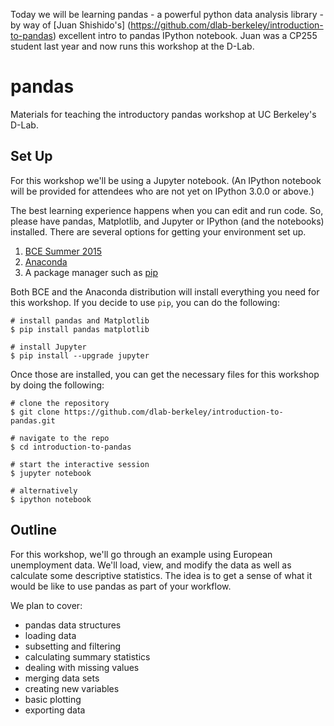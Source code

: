 Today we will be learning pandas - a powerful python data analysis library - by way of [Juan Shishido's] (https://github.com/dlab-berkeley/introduction-to-pandas) excellent intro to pandas IPython notebook. Juan was a CP255 student last year and now runs this workshop at the D-Lab.

# pandas

Materials for teaching the introductory pandas workshop at UC Berkeley's D-Lab.

## Set Up

For this workshop we'll be using a Jupyter notebook. (An IPython notebook will be provided for attendees who are not yet on IPython 3.0.0 or above.)

The best learning experience happens when you can edit and run code. So, please have pandas, Matplotlib, and Jupyter or IPython (and the notebooks) installed. There are several options for getting your environment set up.

1. [BCE Summer 2015](http://bce.berkeley.edu/install.html)
2. [Anaconda](http://continuum.io/downloads)
3. A package manager such as [pip](https://pip.pypa.io/en/stable/installing.html)

Both BCE and the Anaconda distribution will install everything you need for this workshop. If you decide to use `pip`, you can do the following:

```
# install pandas and Matplotlib
$ pip install pandas matplotlib

# install Jupyter
$ pip install --upgrade jupyter
```

Once those are installed, you can get the necessary files for this workshop by doing the following:

```
# clone the repository
$ git clone https://github.com/dlab-berkeley/introduction-to-pandas.git

# navigate to the repo
$ cd introduction-to-pandas

# start the interactive session
$ jupyter notebook

# alternatively
$ ipython notebook
```

## Outline

For this workshop, we'll go through an example using European unemployment data. We'll load, view, and modify the data as well as calculate some descriptive statistics. The idea is to get a sense of what it would be like to use pandas as part of your workflow.

We plan to cover:

* pandas data structures
* loading data
* subsetting and filtering
* calculating summary statistics
* dealing with missing values
* merging data sets
* creating new variables
* basic plotting
* exporting data
